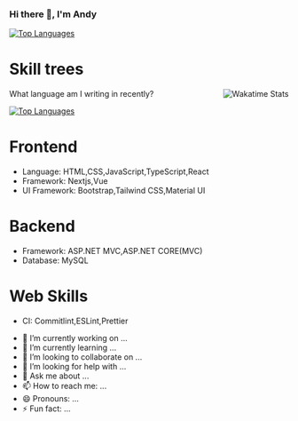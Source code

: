 ### Hi there 👋, I'm Andy
[<img alt="Top Languages" src="https://github-readme-stats.vercel.app/api?username=Andy106084&layout=compact&theme=gruvbox">](https://github.com/anuraghazra/github-readme-stats)


# Skill trees

[<img align="right" alt="Wakatime Stats" src="https://github-readme-stats.vercel.app/api/wakatime?username=AndyYang&layout=compact&theme=gruvbox">](https://wakatime.com/@AndyYang)

What language am I writing in recently?

[<img alt="Top Languages" src="https://github-readme-stats.vercel.app/api/top-langs/?username=Andy106084&langs_count=10&layout=compact&exclude_repo=security-challange-php-codeigniter&theme=gruvbox">](https://github.com/anuraghazra/github-readme-stats)

# Frontend
* Language: HTML,CSS,JavaScript,TypeScript,React
* Framework: Nextjs,Vue
* UI Framework: Bootstrap,Tailwind CSS,Material UI

# Backend
* Framework: ASP.NET MVC,ASP.NET CORE(MVC)
* Database: MySQL

# Web Skills
* CI: Commitlint,ESLint,Prettier


- 🔭 I’m currently working on ...
- 🌱 I’m currently learning ...
- 👯 I’m looking to collaborate on ...
- 🤔 I’m looking for help with ...
- 💬 Ask me about ...
- 📫 How to reach me: ...
- 😄 Pronouns: ...
- ⚡ Fun fact: ...






